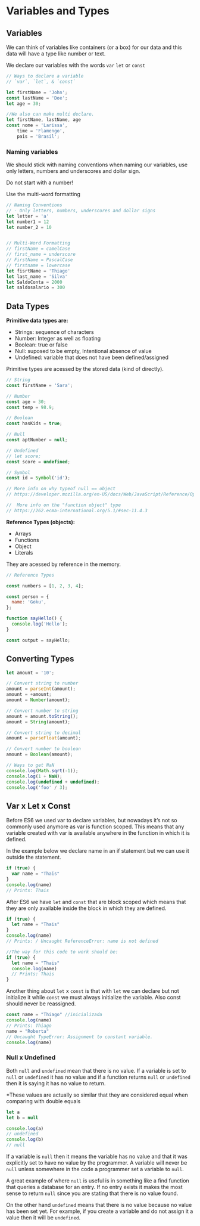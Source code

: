 # Variables and Types

## **Variables**

We can think of variables like containers (or a box) for our data and this data will have a type like number or text.

We declare our variables with the words `var` `let` or `const`

```javascript
// Ways to declare a variable
// `var`, `let`, & `const`

let firstName = 'John';
const lastName = 'Doe';
let age = 30;

//We also can make multi declare.
let firstName, lastName, age
const nome = 'Larissa',
    time = 'Flamengo',
    pais = 'Brasil';
```

### **Naming variables**

We should stick with naming conventions when naming our variables, use only letters, numbers and underscores and dollar sign.

Do not start with a number!

Use the multi-word formatting
```javascript
// Naming Conventions
// - Only letters, numbers, underscores and dollar signs
let letter = 'a'
let number1 = 12
let number_2 = 10


// Multi-Word Formatting
// firstName = camelCase
// first_name = underscore
// FirstName = PascalCase
// firstname = lowercase
let fisrtName = 'Thiago'
let last_name = 'Silva'
let SaldoConta = 2000
let saldosalario = 300
```

## Data Types

**Primitive data types are:** 

- Strings: sequence of characters
- Number: Integer as well as floating
- Boolean: true or false
- Null: suposed to be empty, Intentional absence of value
- Undefined: variable that does not have been defined/assigned

Primitive types are acessed by the stored data (kind of directly).

```javascript
// String
const firstName = 'Sara';

// Number
const age = 30;
const temp = 98.9;

// Boolean
const hasKids = true;

// Null
const aptNumber = null;

// Undefined
// let score;
const score = undefined;

// Symbol
const id = Symbol('id');

// More info on why typeof null == object
// https://developer.mozilla.org/en-US/docs/Web/JavaScript/Reference/Operators/typeof#typeof_null

//  More info on the "function object" type
// https://262.ecma-international.org/5.1/#sec-11.4.3
```

**Reference Types (objects):** 

- Arrays
- Functions
- Object
- Literals

They are acessed by reference in the memory.
```javascript
// Reference Types

const numbers = [1, 2, 3, 4];

const person = {
  name: 'Goku',
};

function sayHello() {
  console.log('Hello');
}

const output = sayHello;
```

## Converting Types
```javascript
let amount = '10';

// Convert string to number
amount = parseInt(amount);
amount = +amount;
amount = Number(amount);

// Convert number to string
amount = amount.toString();
amount = String(amount);

// Convert string to decimal
amount = parseFloat(amount);

// Convert number to boolean
amount = Boolean(amount);

// Ways to get NaN
console.log(Math.sqrt(-1));
console.log(1 + NaN);
console.log(undefined + undefined);
console.log('foo' / 3);
```

## Var x Let x Const

Before ES6 we used var to declare variables, but nowadays it’s not so commonly used anymore as var 
 is function scoped. This means that any variable created with var is available anywhere in the function in which it is defined.

In the example below we declare name in an if statement but we can use it outside the statement.
```javascript
if (true) {
  var name = "Thais"
}
console.log(name)
// Prints: Thais
```

After ES6 we have `let` and `const` that are block scoped which means that they are only available inside the block in which they are defined.

```javascript
if (true) {
  let name = "Thais"
}
console.log(name)
// Prints: / Uncaught ReferenceError: name is not defined

//The way for this code to work should be:
if (true) {
  let name = "Thais"
  console.log(name)
  // Prints: Thais
}
```

Another thing about ``let`` x ``const`` is that with ``let`` we can declare but not initialize it while ``const`` we must always initialize the variable. Also const should never be reassigned.

```javascript
const name = "Thiago" //inicializada
console.log(name)
// Prints: Thiago
name = "Roberta"
// Uncaught TypeError: Assignment to constant variable.
console.log(name)
```

### Null x Undefined

Both `null` and `undefined` mean that there is no value. If a variable is set to `null` or `undefined` it has no value and if a function returns `null` or `undefined` then it is saying it has no value to return.

*These values are actually so similar that they are considered equal when comparing with double equals

```javascript
let a
let b = null

console.log(a)
// undefined
console.log(b)
// null
```

If a variable is `null` then it means the variable has no  value and that it was explicitly set to have no value by the programmer. A variable will never be `null` unless somewhere in the code a programmer set a variable to `null`.

A great example of where `null` is useful is in something  like a find function that queries a database for an entry. If no entry  exists it makes the most sense to return `null` since you are stating that there is no value found.

On the other hand `undefined` means that there is no value  because no value has been set yet. For example, if you create a variable and do not assign it a value then it will be `undefined`.